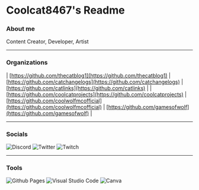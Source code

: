 # Coolcat8467's Readme

### About me
Content Creator, Developer, Artist
____________________________________________________________________________

### Organizations
| [https://github.com/thecatblog1](https://github.com/thecatblog1) |
[https://github.com/catchangelogs](https://github.com/catchangelogs) |
[https://github.com/catlinks](https://github.com/catlinks) |
|[https://github.com/coolcatprojects](https://github.com/coolcatprojects) |
[https://github.com/coolwolfmcofficial](https://github.com/coolwolfmcofficial) |
[https://github.com/gamesofwolf](https://github.com/gamesofwolf) |

____________________________________________________________________________

### Socials
![Discord](https://img.shields.io/badge/Discord-%235865F2.svg?style=for-the-badge&logo=discord&logoColor=white)
![Twitter](https://img.shields.io/badge/Twitter-%231DA1F2.svg?style=for-the-badge&logo=Twitter&logoColor=white)
![Twitch](https://img.shields.io/badge/Twitch-%239146FF.svg?style=for-the-badge&logo=Twitch&logoColor=white)

____________________________________________________________________________

### Tools
![Github Pages](https://img.shields.io/badge/github%20pages-121013?style=for-the-badge&logo=github&logoColor=white)
![Visual Studio Code](https://img.shields.io/badge/Visual%20Studio%20Code-0078d7.svg?style=for-the-badge&logo=visual-studio-code&logoColor=white)
![Canva](https://img.shields.io/badge/Canva-%2300C4CC.svg?style=for-the-badge&logo=Canva&logoColor=white)


